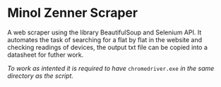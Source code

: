 # Minol Zenner Scraper
A web scraper using the library BeautifulSoup and Selenium API. It automates the task of searching for a flat by flat in the website and checking readings of devices, the output txt file can be copied into a datasheet for futher work.

*To work as intented it is required to have* `chromedriver.exe` *in the same directory as the script.*
